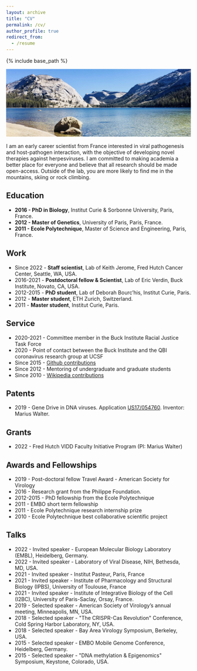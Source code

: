 ```yaml
---
layout: archive
title: "CV"
permalink: /cv/
author_profile: true
redirect_from:
  - /resume
---
```


{% include base_path %}

![GD](/images/Yosemite.jpg)

I am an early career scientist from France interested in viral pathogenesis and host-pathogen interaction, with the objective of developing novel therapies against herpesviruses. I am committed to making academia a better place for everyone and believe that all research should be made open-access.
Outside of the lab, you are more likely to find me in the mountains, skiing or rock climbing.

## Education
* **2016 - PhD in Biology**, Institut Curie & Sorbonne University, Paris, France.
* **2012 - Master of Genetics**,	University of Paris, Paris, France.
* **2011 - Ecole Polytechnique**,		Master of Science and Engineering, Paris, France.		

## Work
* Since 2022 -  **Staff scientist**, Lab of Keith Jerome, Fred Hutch Cancer Center, Seattle, WA, USA.
* 2016-2021 -  **Postdoctoral fellow & Scientist**, Lab of Eric Verdin, Buck Institute, Novato, CA, USA.
* 2012-2015 - **PhD student**, Lab of Deborah Bourc’his, Institut Curie, Paris.
* 2012 - **Master student**, ETH Zurich, Switzerland.
* 2011 - **Master student**, Institut Curie, Paris.

## Service
* 2020-2021 -	Committee member in the Buck Institute Racial Justice Task Force
* 2020 - Point of contact between the Buck Institute and the QBI coronavirus research group at UCSF
* Since 2015 - [Github contributions](https://github.com/mariuswalter)
* Since 2012 -	Mentoring of undergraduate and graduate students
* Since 2010 -	[Wikipedia contributions](https://commons.wikimedia.org/wiki/Special:ListFiles?limit=50&user=Mariuswalter)

## Patents
* 2019 - Gene Drive in DNA viruses. Application [US17/054760](https://patents.google.com/patent/US20210222150A1/en). Inventor: Marius Walter.

## Grants
* 2022 - Fred Hutch VIDD Faculty Initiative Program (PI: Marius Walter) 

## Awards and Fellowships
* 2019 - Post-doctoral fellow Travel Award - American Society for Virology
* 2016 - Research grant from the Philippe Foundation.
* 2012-2015 - PhD fellowship from the Ecole Polytechnique
* 2011 - EMBO short term fellowship
* 2011 - Ecole Polytechnique research internship prize
* 2010 - Ecole Polytechnique best collaborative scientific project

## Talks
* 2022 -  Invited speaker - European Molecular Biology Laboratory (EMBL), Heidelberg, Germany.
* 2022 -  Invited speaker - Laboratory of Viral Disease, NIH, Bethesda, MD, USA.
* 2021 -	Invited speaker -	Institut Pasteur, Paris, France
* 2021 -	Invited speaker -	Institute of Pharmacology and Structural Biology (IPBS), University of Toulouse, France
* 2021 -	Invited speaker - Institute of Integrative Biology of the Cell (I2BC), University of Paris-Saclay, Orsay, France.
* 2019 -	Selected speaker -	American Society of Virology’s annual meeting, Minneapolis, MN, USA.
* 2018 -	Selected speaker -	"The CRISPR-Cas Revolution" Conference, Cold Spring Harbor Laboratory, NY, USA.
* 2018 -	Selected speaker -	Bay Area Virology Symposium, Berkeley, USA.
* 2015 -	Selected speaker -	EMBO Mobile Genome Conference, Heidelberg, Germany.
* 2015 -	Selected speaker - "DNA methylation & Epigenomics" Symposium, Keystone, Colorado, USA.
